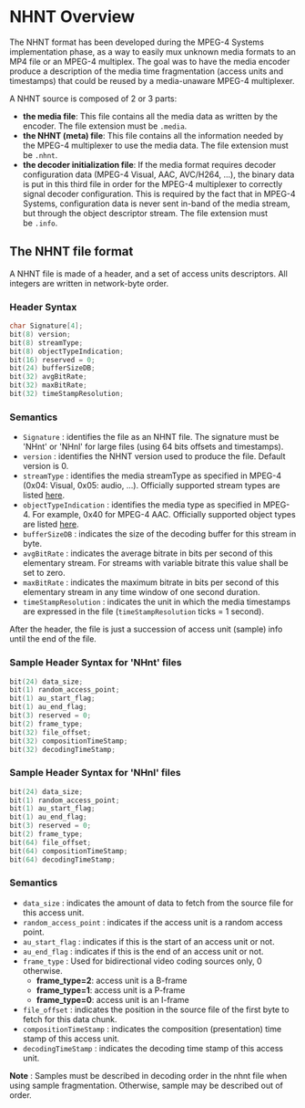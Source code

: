 # NHNT Overview
The NHNT format has been developed during the MPEG-4 Systems implementation phase, as a way to easily mux unknown media formats to an MP4 file or an MPEG-4 multiplex. The goal was to have the media encoder produce a description of the media time fragmentation (access units and timestamps) that could be reused by a media-unaware MPEG-4 multiplexer.

A NHNT source is composed of 2 or 3 parts:

*   **the media file**: This file contains all the media data as written by the encoder. The file extension must be `.media`.
*   **the NHNT (meta) file**: This file contains all the information needed by the MPEG-4 multiplexer to use the media data. The file extension must be `.nhnt`.
*   **the decoder initialization file**: If the media format requires decoder configuration data (MPEG-4 Visual, AAC, AVC/H264, ...), the binary data is put in this third file in order for the MPEG-4 multiplexer to correctly signal decoder configuration. This is required by the fact that in MPEG-4 Systems, configuration data is never sent in-band of the media stream, but through the object descriptor stream. The file extension must be `.info`.

## The NHNT file format

A NHNT file is made of a header, and a set of access units descriptors. All integers are written in network-byte order.

### Header Syntax

```c
char Signature[4];
bit(8) version;
bit(8) streamType;
bit(8) objectTypeIndication;
bit(16) reserved = 0;
bit(24) bufferSizeDB;
bit(32) avgBitRate;
bit(32) maxBitRate;
bit(32) timeStampResolution;
```

### Semantics

*   `Signature` : identifies the file as an NHNT file. The signature must be 'NHnt' or 'NHnl' for large files (using 64 bits offsets and timestamps).
*   `version` : identifies the NHNT version used to produce the file. Default version is 0.
*   `streamType` : identifies the media streamType as specified in MPEG-4 (0x04: Visual, 0x05: audio, ...). Officially supported stream types are listed [here](http://www.mp4ra.org/object.html).
*   `objectTypeIndication` : identifies the media type as specified in MPEG-4. For example, 0x40 for MPEG-4 AAC. Officially supported object types are listed [here](http://www.mp4ra.org/object.html).
*   `bufferSizeDB` : indicates the size of the decoding buffer for this stream in byte.
*   `avgBitRate` : indicates the average bitrate in bits per second of this elementary stream. For streams with variable bitrate this value shall be set to zero.
*   `maxBitRate` : indicates the maximum bitrate in bits per second of this elementary stream in any time window of one second duration.
*   `timeStampResolution` : indicates the unit in which the media timestamps are expressed in the file (`timeStampResolution` ticks = 1 second).

After the header, the file is just a succession of access unit (sample) info until the end of the file.

### Sample Header Syntax for 'NHnt' files

```c
bit(24) data_size;
bit(1) random_access_point;
bit(1) au_start_flag;
bit(1) au_end_flag;
bit(3) reserved = 0;
bit(2) frame_type;
bit(32) file_offset;
bit(32) compositionTimeStamp;
bit(32) decodingTimeStamp;
```

### Sample Header Syntax for 'NHnl' files

```c
bit(24) data_size;
bit(1) random_access_point;
bit(1) au_start_flag;
bit(1) au_end_flag;
bit(3) reserved = 0;
bit(2) frame_type;
bit(64) file_offset;
bit(64) compositionTimeStamp;
bit(64) decodingTimeStamp;
```

### Semantics

*   `data_size` : indicates the amount of data to fetch from the source file for this access unit.
*   `random_access_point` : indicates if the access unit is a random access point.
*   `au_start_flag` : indicates if this is the start of an access unit or not.
*   `au_end_flag` : indicates if this is the end of an access unit or not.
*   `frame_type` : Used for bidirectional video coding sources only, 0 otherwise.
    *   **frame\_type=2**: access unit is a B-frame
    *   **frame\_type=1**: access unit is a P-frame
    *   **frame\_type=0**: access unit is an I-frame
*   `file_offset` : indicates the position in the source file of the first byte to fetch for this data chunk.
*   `compositionTimeStamp` : indicates the composition (presentation) time stamp of this access unit.
*   `decodingTimeStamp` : indicates the decoding time stamp of this access unit.

**Note** : Samples must be described in decoding order in the nhnt file when using sample fragmentation. Otherwise, sample may be described out of order.
